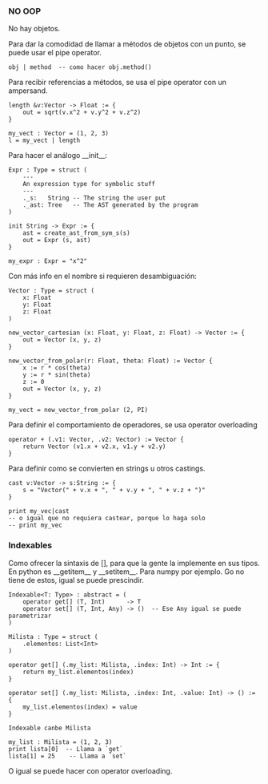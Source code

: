 ### NO OOP

No hay objetos.

Para dar la comodidad de llamar a métodos de objetos con un punto, se puede usar el pipe operator.

```
obj | method  -- como hacer obj.method()
```

Para recibir referencias a métodos, se usa el pipe operator con un ampersand.

```
length &v:Vector -> Float := {
    out = sqrt(v.x^2 + v.y^2 + v.z^2)
}

my_vect : Vector = (1, 2, 3)
l = my_vect | length
```


Para hacer el análogo \_\_init\_\_:

```
Expr : Type = struct (
    ---
    An expression type for symbolic stuff
    ---
    ._s:   String -- The string the user put
    ._ast: Tree   -- The AST generated by the program
)

init String -> Expr := {
    ast = create_ast_from_sym_s(s)
    out = Expr (s, ast)
}

my_expr : Expr = "x^2"
```

Con más info en el nombre si requieren desambiguación:

```
Vector : Type = struct (
    x: Float
    y: Float
    z: Float
)

new_vector_cartesian (x: Float, y: Float, z: Float) -> Vector := {
    out = Vector (x, y, z)
}

new_vector_from_polar(r: Float, theta: Float) := Vector {
    x := r * cos(theta)
    y := r * sin(theta)
    z := 0
    out = Vector (x, y, z)
}

my_vect = new_vector_from_polar (2, PI)
```

Para definir el comportamiento de operadores, se usa operator overloading

```plaintext
operator + (.v1: Vector, .v2: Vector) := Vector {
    return Vector (v1.x + v2.x, v1.y + v2.y)
}
```


Para definir como se convierten en strings u otros castings.

```
cast v:Vector -> s:String := {
    s = "Vector(" + v.x + ", " + v.y + ", " + v.z + ")"
}

print my_vec|cast
-- o igual que no requiera castear, porque lo haga solo
-- print my_vec
```


### Indexables

Como ofrecer la sintaxis de \[\], para que la gente la implemente en sus tipos.
En python es \_\_getitem\_\_ y \_\_setitem\_\_. Para numpy por ejemplo.
Go no tiene de estos, igual se puede prescindir.

```
Indexable<T: Type> : abstract = (
    operator get[] (T, Int)      -> T
    operator set[] (T, Int, Any) -> ()  -- Ese Any igual se puede parametrizar
)
```


```
Milista : Type = struct (
    .elementos: List<Int>
)

operator get[] (.my_list: Milista, .index: Int) -> Int := {
    return my_list.elementos(index)
}

operator set[] (.my_list: Milista, .index: Int, .value: Int) -> () := {
    my_list.elementos(index) = value
}

Indexable canbe Milista
```

```
my_list : Milista = (1, 2, 3)
print lista[0]  -- Llama a `get`
lista[1] = 25    -- Llama a `set`
```

O igual se puede hacer con operator overloading.

